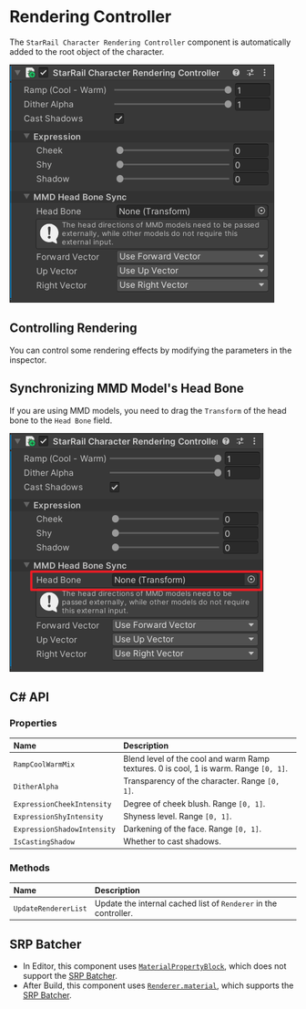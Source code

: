 # Rendering Controller

The `StarRail Character Rendering Controller` component is automatically added to the root object of the character.

![Character Rendering Controller](../../assets/images/character-rendering-controller.png)

## Controlling Rendering

You can control some rendering effects by modifying the parameters in the inspector.

## Synchronizing MMD Model's Head Bone

If you are using MMD models, you need to drag the `Transform` of the head bone to the `Head Bone` field.

![Synchronizing Head Bone](../../assets/images/mmd-head-bone-sync.png)

## C# API

### Properties

|Name|Description|
|:-|:-|
|`RampCoolWarmMix`|Blend level of the cool and warm Ramp textures. 0 is cool, 1 is warm. Range `[0, 1]`.|
|`DitherAlpha`|Transparency of the character. Range `[0, 1]`.|
|`ExpressionCheekIntensity`|Degree of cheek blush. Range `[0, 1]`.|
|`ExpressionShyIntensity`|Shyness level. Range `[0, 1]`.|
|`ExpressionShadowIntensity`|Darkening of the face. Range `[0, 1]`.|
|`IsCastingShadow`|Whether to cast shadows.|

### Methods

|Name|Description|
|:-|:-|
|`UpdateRendererList`|Update the internal cached list of `Renderer` in the controller.|

## SRP Batcher

- In Editor, this component uses [`MaterialPropertyBlock`](https://docs.unity3d.com/ScriptReference/MaterialPropertyBlock.html), which does not support the [SRP Batcher](https://docs.unity3d.com/Manual/SRPBatcher.html).
- After Build, this component uses [`Renderer.material`](https://docs.unity3d.com/ScriptReference/Renderer-material.html), which supports the [SRP Batcher](https://docs.unity3d.com/Manual/SRPBatcher.html).
